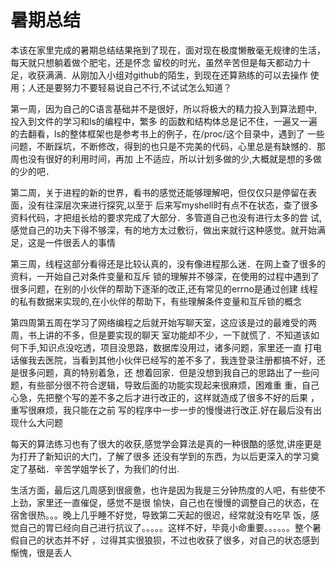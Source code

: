 暑期总结
=====================


本该在家里完成的暑期总结结果拖到了现在，面对现在极度懒散毫无规律的生活，每天就只想躺着做个肥宅，还是怀念
留校的时光，虽然辛苦但是每天都动力十足，收获满满．从刚加入小组对github的陌生，到现在还算熟练的可以去操作
使用；人还是要努力不要轻易说自己不行,不试试怎么知道？

第一周，因为自己的C语言基础并不是很好，所以将极大的精力投入到算法题中,投入到文件的学习和ls的编程中，繁多
的函数和结构体总是记不住，一遍又一遍的去翻看，ls的整体框架也是参考书上的例子，在/proc/这个目录中，遇到了
一些问题，不断踩坑，不断修改，得到的也只是不完美的代码，心里总是有缺憾的．那周也没有很好的利用时间，再加
上不适应，所以计划多做的少,大概就是想的多做的少的吧．

第二周，关于进程的新的世界，看书的感觉还能够理解吧，但仅仅只是停留在表面，没有往深层次来进行探究,以至于
后来写myshell时有点不在状态，查了很多资料代码，才把组长给的要求完成了大部分．多管道自己也没有进行太多的尝
试,感觉自己的功夫下得不够深，有的地方太过敷衍，做出来就行这种感觉。就开始满足，这是一件很丢人的事情

第三周，线程这部分看得还是比较认真的，没有像进程那么迷．在网上查了很多的资料，一开始自己对条件变量和互斥
锁的理解并不够深，在使用的过程中遇到了很多问题，在别的小伙伴的帮助下逐渐的改正,还有常见的errno是通过创建
线程的私有数据来实现的,在小伙伴的帮助下，有些理解条件变量和互斥锁的概念

第四周第五周在学习了网络编程之后就开始写聊天室，这应该是过的最难受的两周，书上讲的不多，但是要实现的聊天
室功能却不少，一下就慌了．不知道该如何下手,知识点没吃透，项目没思路，数据库没用过，诸多问题，家里还一直
打电话催我去医院，当看到其他小伙伴已经写的差不多了，我连登录注册都搞不好，还是很多问题，真的特别着急，还
想着回家．但是没想到我自己的思路出了一些问题，有些部分很不符合逻辑，导致后面的功能实现起来很麻烦，困难重
重，自己心急，先把整个写的差不多之后才进行改正的，这样就造成了很多不好的后果 ，重写很麻烦，我只能在之前
写的程序中一步一步的慢慢进行改正.好在最后没有出现什么大问题



每天的算法练习也有了很大的收获,感觉学会算法是真的一种很酷的感觉,讲座更是为打开了新知识的大门，了解了很多
还没有学到的东西，为以后更深入的学习奠定了基础．辛苦学姐学长了，为我们的付出.


生活方面，最后这几周感到很疲惫，也许是因为我是三分钟热度的人吧，有些使不上劲，家里还一直催促，感觉不是很
愉快，自己也在慢慢的调整自己的状态，在宿舍很热。。。晚上几乎睡不好觉，导致第二天起的很迟，经常就没有吃早
饭，感觉自己的胃已经向自己进行抗议了。。。。。这样不好，毕竟小命重要。。。。。。整个暑假自己的状态并不好
，过得其实很狼狈，不过也收获了很多，对自己的状态感到惭愧，很是丢人

　　
